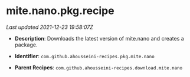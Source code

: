 # mite.nano.pkg.recipe

_Last updated 2021-12-23 19:58:07Z_

- **Description**: Downloads the latest version of mite.nano and creates a package.

- **Identifier**: `com.github.ahousseini-recipes.pkg.mite.nano`

- **Parent Recipes**: `com.github.ahousseini-recipes.download.mite.nano`